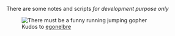 There are some notes and scripts _for development purpose only_

<figure>
    <img alt="There must be a funny running jumping gopher" src="https://github.com/egonelbre/gophers/raw/10cc13c5e29555ec23f689dc985c157a8d4692ab/.thumb/animation/2bit-sprite/demo.gif ">
    <figcaption>Kudos to <a href="https://github.com/egonelbre/gophers">egonelbre</a></figcaption>
</figure>